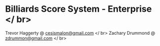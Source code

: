  # Billiards Score System - Enterprise </ br>
Trevor Haggerty @ cesismalon@gmail.com  </ br>
Zachary Drummond @ zdrummon@gmail.com  </ br>

